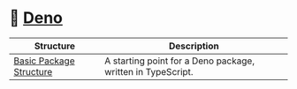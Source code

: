 # 🦕 [Deno](https://deno.land)

| Structure | Description |
|-----------|-------------|
| [Basic Package Structure](basic/) | A starting point for a Deno package, written in TypeScript. |